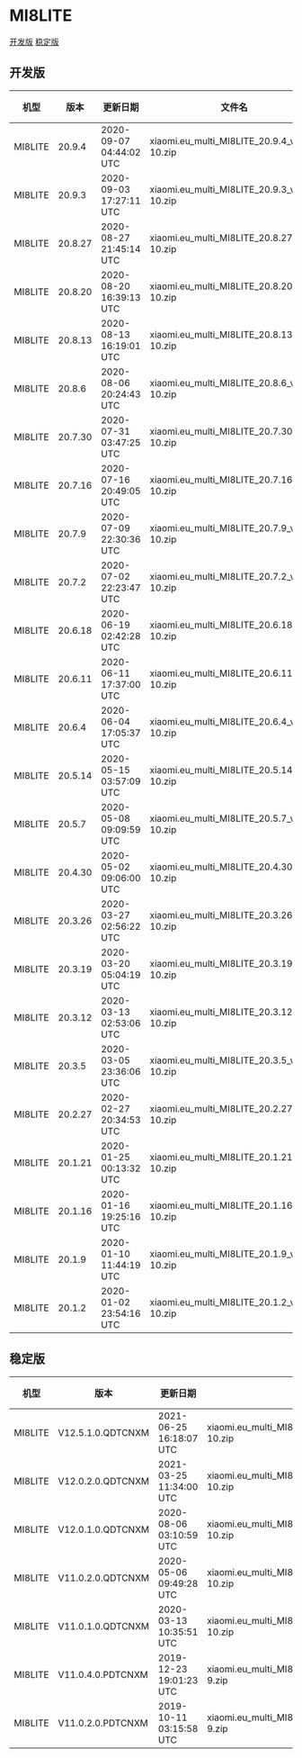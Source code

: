 # MI8LITE
[开发版](#开发版)  [稳定版](#稳定版)
## 开发版
| 机型 | 版本 | 更新日期 | 文件名 | 大小 | 下载链接 |
| ---- | ---- | ---- | ---- | ---- | ---- |
| MI8LITE | 20.9.4 | 2020-09-07 04:44:02 UTC | xiaomi.eu_multi_MI8LITE_20.9.4_v12-10.zip | 2.2 GB | [SourceForge](https://sourceforge.net/projects/xiaomi-eu-multilang-miui-roms/files/xiaomi.eu/MIUI-WEEKLY-RELEASES/20.9.4/xiaomi.eu_multi_MI8LITE_20.9.4_v12-10.zip/download) |
| MI8LITE | 20.9.3 | 2020-09-03 17:27:11 UTC | xiaomi.eu_multi_MI8LITE_20.9.3_v12-10.zip | 2.2 GB | [SourceForge](https://sourceforge.net/projects/xiaomi-eu-multilang-miui-roms/files/xiaomi.eu/MIUI-WEEKLY-RELEASES/20.9.3/xiaomi.eu_multi_MI8LITE_20.9.3_v12-10.zip/download) |
| MI8LITE | 20.8.27 | 2020-08-27 21:45:14 UTC | xiaomi.eu_multi_MI8LITE_20.8.27_v12-10.zip | 2.2 GB | [SourceForge](https://sourceforge.net/projects/xiaomi-eu-multilang-miui-roms/files/xiaomi.eu/MIUI-WEEKLY-RELEASES/20.8.27/xiaomi.eu_multi_MI8LITE_20.8.27_v12-10.zip/download) |
| MI8LITE | 20.8.20 | 2020-08-20 16:39:13 UTC | xiaomi.eu_multi_MI8LITE_20.8.20_v12-10.zip | 2.2 GB | [SourceForge](https://sourceforge.net/projects/xiaomi-eu-multilang-miui-roms/files/xiaomi.eu/MIUI-WEEKLY-RELEASES/20.8.20/xiaomi.eu_multi_MI8LITE_20.8.20_v12-10.zip/download) |
| MI8LITE | 20.8.13 | 2020-08-13 16:19:01 UTC | xiaomi.eu_multi_MI8LITE_20.8.13_v12-10.zip | 2.2 GB | [SourceForge](https://sourceforge.net/projects/xiaomi-eu-multilang-miui-roms/files/xiaomi.eu/MIUI-WEEKLY-RELEASES/20.8.13/xiaomi.eu_multi_MI8LITE_20.8.13_v12-10.zip/download) |
| MI8LITE | 20.8.6 | 2020-08-06 20:24:43 UTC | xiaomi.eu_multi_MI8LITE_20.8.6_v12-10.zip | 2.2 GB | [SourceForge](https://sourceforge.net/projects/xiaomi-eu-multilang-miui-roms/files/xiaomi.eu/MIUI-WEEKLY-RELEASES/20.8.6/xiaomi.eu_multi_MI8LITE_20.8.6_v12-10.zip/download) |
| MI8LITE | 20.7.30 | 2020-07-31 03:47:25 UTC | xiaomi.eu_multi_MI8LITE_20.7.30_v12-10.zip | 2.2 GB | [SourceForge](https://sourceforge.net/projects/xiaomi-eu-multilang-miui-roms/files/xiaomi.eu/MIUI-WEEKLY-RELEASES/20.7.30/xiaomi.eu_multi_MI8LITE_20.7.30_v12-10.zip/download) |
| MI8LITE | 20.7.16 | 2020-07-16 20:49:05 UTC | xiaomi.eu_multi_MI8LITE_20.7.16_v12-10.zip | 2.2 GB | [SourceForge](https://sourceforge.net/projects/xiaomi-eu-multilang-miui-roms/files/xiaomi.eu/MIUI-WEEKLY-RELEASES/20.7.16/xiaomi.eu_multi_MI8LITE_20.7.16_v12-10.zip/download) |
| MI8LITE | 20.7.9 | 2020-07-09 22:30:36 UTC | xiaomi.eu_multi_MI8LITE_20.7.9_v12-10.zip | 1.9 GB | [SourceForge](https://sourceforge.net/projects/xiaomi-eu-multilang-miui-roms/files/xiaomi.eu/MIUI-WEEKLY-RELEASES/20.7.9/xiaomi.eu_multi_MI8LITE_20.7.9_v12-10.zip/download) |
| MI8LITE | 20.7.2 | 2020-07-02 22:23:47 UTC | xiaomi.eu_multi_MI8LITE_20.7.2_v12-10.zip | 1.9 GB | [SourceForge](https://sourceforge.net/projects/xiaomi-eu-multilang-miui-roms/files/xiaomi.eu/MIUI-WEEKLY-RELEASES/20.7.2/xiaomi.eu_multi_MI8LITE_20.7.2_v12-10.zip/download) |
| MI8LITE | 20.6.18 | 2020-06-19 02:42:28 UTC | xiaomi.eu_multi_MI8LITE_20.6.18_v12-10.zip | 1.9 GB | [SourceForge](https://sourceforge.net/projects/xiaomi-eu-multilang-miui-roms/files/xiaomi.eu/MIUI-WEEKLY-RELEASES/20.6.18/xiaomi.eu_multi_MI8LITE_20.6.18_v12-10.zip/download) |
| MI8LITE | 20.6.11 | 2020-06-11 17:37:00 UTC | xiaomi.eu_multi_MI8LITE_20.6.11_v12-10.zip | 1.9 GB | [SourceForge](https://sourceforge.net/projects/xiaomi-eu-multilang-miui-roms/files/xiaomi.eu/MIUI-WEEKLY-RELEASES/20.6.11/xiaomi.eu_multi_MI8LITE_20.6.11_v12-10.zip/download) |
| MI8LITE | 20.6.4 | 2020-06-04 17:05:37 UTC | xiaomi.eu_multi_MI8LITE_20.6.4_v12-10.zip | 1.9 GB | [SourceForge](https://sourceforge.net/projects/xiaomi-eu-multilang-miui-roms/files/xiaomi.eu/MIUI-WEEKLY-RELEASES/20.6.4/xiaomi.eu_multi_MI8LITE_20.6.4_v12-10.zip/download) |
| MI8LITE | 20.5.14 | 2020-05-15 03:57:09 UTC | xiaomi.eu_multi_MI8LITE_20.5.14_v12-10.zip | 1.9 GB | [SourceForge](https://sourceforge.net/projects/xiaomi-eu-multilang-miui-roms/files/xiaomi.eu/MIUI-WEEKLY-RELEASES/20.5.14/xiaomi.eu_multi_MI8LITE_20.5.14_v12-10.zip/download) |
| MI8LITE | 20.5.7 | 2020-05-08 09:09:59 UTC | xiaomi.eu_multi_MI8LITE_20.5.7_v12-10.zip | 1.9 GB | [SourceForge](https://sourceforge.net/projects/xiaomi-eu-multilang-miui-roms/files/xiaomi.eu/MIUI-WEEKLY-RELEASES/20.5.7/xiaomi.eu_multi_MI8LITE_20.5.7_v12-10.zip/download) |
| MI8LITE | 20.4.30 | 2020-05-02 09:06:00 UTC | xiaomi.eu_multi_MI8LITE_20.4.30_v12-10.zip | 1.9 GB | [SourceForge](https://sourceforge.net/projects/xiaomi-eu-multilang-miui-roms/files/xiaomi.eu/MIUI-WEEKLY-RELEASES/20.4.30/xiaomi.eu_multi_MI8LITE_20.4.30_v12-10.zip/download) |
| MI8LITE | 20.3.26 | 2020-03-27 02:56:22 UTC | xiaomi.eu_multi_MI8LITE_20.3.26_v11-10.zip | 1.8 GB | [SourceForge](https://sourceforge.net/projects/xiaomi-eu-multilang-miui-roms/files/xiaomi.eu/MIUI-WEEKLY-RELEASES/20.3.26/xiaomi.eu_multi_MI8LITE_20.3.26_v11-10.zip/download) |
| MI8LITE | 20.3.19 | 2020-03-20 05:04:19 UTC | xiaomi.eu_multi_MI8LITE_20.3.19_v11-10.zip | 1.8 GB | [SourceForge](https://sourceforge.net/projects/xiaomi-eu-multilang-miui-roms/files/xiaomi.eu/MIUI-WEEKLY-RELEASES/20.3.19/xiaomi.eu_multi_MI8LITE_20.3.19_v11-10.zip/download) |
| MI8LITE | 20.3.12 | 2020-03-13 02:53:06 UTC | xiaomi.eu_multi_MI8LITE_20.3.12_v11-10.zip | 1.8 GB | [SourceForge](https://sourceforge.net/projects/xiaomi-eu-multilang-miui-roms/files/xiaomi.eu/MIUI-WEEKLY-RELEASES/20.3.12/xiaomi.eu_multi_MI8LITE_20.3.12_v11-10.zip/download) |
| MI8LITE | 20.3.5 | 2020-03-05 23:36:06 UTC | xiaomi.eu_multi_MI8LITE_20.3.5_v11-10.zip | 1.8 GB | [SourceForge](https://sourceforge.net/projects/xiaomi-eu-multilang-miui-roms/files/xiaomi.eu/MIUI-WEEKLY-RELEASES/20.3.5/xiaomi.eu_multi_MI8LITE_20.3.5_v11-10.zip/download) |
| MI8LITE | 20.2.27 | 2020-02-27 20:34:53 UTC | xiaomi.eu_multi_MI8LITE_20.2.27_v11-10.zip | 1.7 GB | [SourceForge](https://sourceforge.net/projects/xiaomi-eu-multilang-miui-roms/files/xiaomi.eu/MIUI-WEEKLY-RELEASES/20.2.27/xiaomi.eu_multi_MI8LITE_20.2.27_v11-10.zip/download) |
| MI8LITE | 20.1.21 | 2020-01-25 00:13:32 UTC | xiaomi.eu_multi_MI8LITE_20.1.21_v11-10.zip | 1.7 GB | [SourceForge](https://sourceforge.net/projects/xiaomi-eu-multilang-miui-roms/files/xiaomi.eu/MIUI-WEEKLY-RELEASES/20.1.21/xiaomi.eu_multi_MI8LITE_20.1.21_v11-10.zip/download) |
| MI8LITE | 20.1.16 | 2020-01-16 19:25:16 UTC | xiaomi.eu_multi_MI8LITE_20.1.16_v11-10.zip | 1.7 GB | [SourceForge](https://sourceforge.net/projects/xiaomi-eu-multilang-miui-roms/files/xiaomi.eu/MIUI-WEEKLY-RELEASES/20.1.16/xiaomi.eu_multi_MI8LITE_20.1.16_v11-10.zip/download) |
| MI8LITE | 20.1.9 | 2020-01-10 11:44:19 UTC | xiaomi.eu_multi_MI8LITE_20.1.9_v11-10.zip | 1.7 GB | [SourceForge](https://sourceforge.net/projects/xiaomi-eu-multilang-miui-roms/files/xiaomi.eu/MIUI-WEEKLY-RELEASES/20.1.9/xiaomi.eu_multi_MI8LITE_20.1.9_v11-10.zip/download) |
| MI8LITE | 20.1.2 | 2020-01-02 23:54:16 UTC | xiaomi.eu_multi_MI8LITE_20.1.2_v11-10.zip | 1.7 GB | [SourceForge](https://sourceforge.net/projects/xiaomi-eu-multilang-miui-roms/files/xiaomi.eu/MIUI-WEEKLY-RELEASES/20.1.2/xiaomi.eu_multi_MI8LITE_20.1.2_v11-10.zip/download) |
## 稳定版
| 机型 | 版本 | 更新日期 | 文件名 | 大小 | 下载链接 |
| ---- | ---- | ---- | ---- | ---- | ---- |
| MI8LITE | V12.5.1.0.QDTCNXM | 2021-06-25 16:18:07 UTC | xiaomi.eu_multi_MI8LITE_V12.5.1.0.QDTCNXM_v12-10.zip | 2.6 GB | [SourceForge](https://sourceforge.net/projects/xiaomi-eu-multilang-miui-roms/files/xiaomi.eu/MIUI-STABLE-RELEASES/MIUIv12/xiaomi.eu_multi_MI8LITE_V12.5.1.0.QDTCNXM_v12-10.zip/download) |
| MI8LITE | V12.0.2.0.QDTCNXM | 2021-03-25 11:34:00 UTC | xiaomi.eu_multi_MI8LITE_V12.0.2.0.QDTCNXM_v12-10.zip | 2.5 GB | [SourceForge](https://sourceforge.net/projects/xiaomi-eu-multilang-miui-roms/files/xiaomi.eu/MIUI-STABLE-RELEASES/MIUIv12/xiaomi.eu_multi_MI8LITE_V12.0.2.0.QDTCNXM_v12-10.zip/download) |
| MI8LITE | V12.0.1.0.QDTCNXM | 2020-08-06 03:10:59 UTC | xiaomi.eu_multi_MI8LITE_V12.0.1.0.QDTCNXM_v12-10.zip | 2.2 GB | [SourceForge](https://sourceforge.net/projects/xiaomi-eu-multilang-miui-roms/files/xiaomi.eu/MIUI-STABLE-RELEASES/MIUIv12/xiaomi.eu_multi_MI8LITE_V12.0.1.0.QDTCNXM_v12-10.zip/download) |
| MI8LITE | V11.0.2.0.QDTCNXM | 2020-05-06 09:49:28 UTC | xiaomi.eu_multi_MI8LITE_V11.0.2.0.QDTCNXM_v11-10.zip | 1.8 GB | [SourceForge](https://sourceforge.net/projects/xiaomi-eu-multilang-miui-roms/files/xiaomi.eu/MIUI-STABLE-RELEASES/MIUIv11/xiaomi.eu_multi_MI8LITE_V11.0.2.0.QDTCNXM_v11-10.zip/download) |
| MI8LITE | V11.0.1.0.QDTCNXM | 2020-03-13 10:35:51 UTC | xiaomi.eu_multi_MI8LITE_V11.0.1.0.QDTCNXM_v11-10.zip | 1.8 GB | [SourceForge](https://sourceforge.net/projects/xiaomi-eu-multilang-miui-roms/files/xiaomi.eu/MIUI-STABLE-RELEASES/MIUIv11/xiaomi.eu_multi_MI8LITE_V11.0.1.0.QDTCNXM_v11-10.zip/download) |
| MI8LITE | V11.0.4.0.PDTCNXM | 2019-12-23 19:01:23 UTC | xiaomi.eu_multi_MI8LITE_V11.0.4.0.PDTCNXM_v11-9.zip | 1.6 GB | [SourceForge](https://sourceforge.net/projects/xiaomi-eu-multilang-miui-roms/files/xiaomi.eu/MIUI-STABLE-RELEASES/MIUIv11/xiaomi.eu_multi_MI8LITE_V11.0.4.0.PDTCNXM_v11-9.zip/download) |
| MI8LITE | V11.0.2.0.PDTCNXM | 2019-10-11 03:15:58 UTC | xiaomi.eu_multi_MI8LITE_V11.0.2.0.PDTCNXM_v11-9.zip | 1.6 GB | [SourceForge](https://sourceforge.net/projects/xiaomi-eu-multilang-miui-roms/files/xiaomi.eu/MIUI-STABLE-RELEASES/MIUIv11/xiaomi.eu_multi_MI8LITE_V11.0.2.0.PDTCNXM_v11-9.zip/download) |
